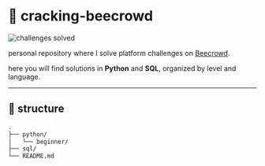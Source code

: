 # 🐝 cracking-beecrowd

![challenges solved](https://img.shields.io/badge/Total_Desafios_Resolvidos-${TOTAL}-blueviolet)

personal repository where I solve platform challenges on [Beecrowd](https://www.beecrowd.com.br/).

here you will find solutions in **Python** and **SQL**, organized by level and language.

---

## 📁 structure

```bash
.
├── python/
│   └── beginner/
├── sql/
└── README.md